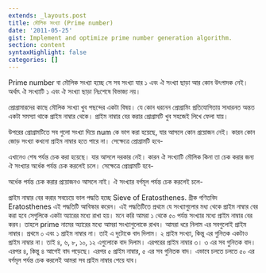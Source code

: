 ```yaml
---
extends: _layouts.post
title: মৌলিক সংখ্যা (Prime number)
date: '2011-05-25'
gist: Implement and optimize prime number generation algorithm.
section: content
syntaxHighlight: false
categories: []
---
```


Prime number বা মৌলিক সংখ্যা হচ্ছে সে সব সংখ্যা যার ১ এবং ঐ সংখ্যা ছাড়া আর কোন উৎপাদক নেই। অর্থাৎ ঐ সংখ্যাটি ১ এবং ঐ সংখ্যা ছাড়া নিঃশেষে বিভাজ্য নয়।

প্রোগ্রামারদের কাছে মৌলিক সংখ্যা খুব পছন্দের একটা বিষয়। যে কোন ধরনেন প্রোগ্রামিং প্রতিযোগিতায় সাধারনত অন্তত একটা সমস্যা থাকে প্রাইম নাম্বার থেকে। প্রাইম নাম্বার বের করার প্রোগ্রামটি খুব সহজেই লিখে ফেলা যায়।

<script src="https://gist.github.com/milon/d1fa137915c89966e5a1f5ffa9bbda5c.js">
</script>

উপরের প্রোগ্রামটিতে সব গুলো সংখ্যা দিয়ে num কে ভাগ করা হয়েছে, যার আসলে কোন প্রয়োজন নেই। কারন কোন জোড় সংখ্যা কখনো প্রাইম নাম্বার হতে পারে না। সেক্ষেত্রে প্রোগ্রামটি হবে-

<script src="https://gist.github.com/milon/b17655f42647717a79c0cc26334400f7.js">
</script>

এখানেও শেষ পর্যন্ত চেক করা হয়েছে। যার আসলে দরকার নেই। কারন ঐ সংখ্যাটি মৌলিক কিনা তা চেক করার জন্য ঐ সংখ্যার অর্ধেক পর্যন্ত চেক করলেই চলে। সেক্ষেত্রে প্রোগ্রামটি হবে-

<script src="https://gist.github.com/milon/39fc5ec3aa1bd1b32384f8d39864ca5e.js">
</script>

অর্ধেক পর্যন্ত চেক করার প্রয়োজনও আসলে নাই। ঐ সংখ্যার বর্গমূল পর্যন্ত চেক করলেই চলে-

<script src="https://gist.github.com/milon/a4c66e9b4ee58b14e7e0cc6fa09cf6b1.js">
</script>

প্রাইম নাম্বার বের করার সবচেয়ে ভাল পদ্ধতি হচ্ছে Sieve of Eratosthenes. গ্রীক গণিতবিদ Eratosthenes এই পদ্ধতিটি আবিস্কার করেন। এই পদ্ধতিটিতে প্রথমে যে সংখ্যাগুলোর মধ্য থেকে প্রাইম নাম্বার বের করা হবে সেগুলিকে একটা অ্যারের মধ্যে রাখা হয়। মনে করি আমরা ১ থেকে ৫০ পর্যন্ত সংখ্যার মধ্যে প্রাইম নাম্বার বের করব। তাহলে prime নামের অ্যারের মধ্যে আমরা সংখ্যাগুলোকে রাখব। আমরা ধরে নিলাম এর সবগুলোই প্রাইম নাম্বার। প্রথমে ০ এবং ১ প্রাইম নাম্বার না। তাই এ দুটোকে বাদ দিলাম। ২ প্রাইম সংখ্যা, কিন্তু এর গুনিতক একটাও প্রাইম নাম্বার না। তাই ৪, ৬, ৮, ১০, ১২ এগুলোকে বাদ দিলাম। এরপরের প্রাইম নাম্বার ৩। ৩ এর সব গুনিতক বাদ। এরপর ৪, কিন্তু ৪ আগেই বাদ পড়েছে। এরপর ৫ প্রাইম নাম্বার, ৫ এর সব গুনিতক বাদ। এভাবে চলতে চলতে ৫০ এর বর্গমূল পর্যন্ত চেক করলেই আমরা সব প্রাইম নাম্বার পেয়ে যাব।

<script src="https://gist.github.com/milon/aecaa8aa7b99c621131e0262c10bed82.js">
</script>
